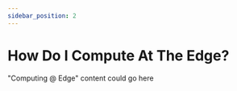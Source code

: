 ```yaml
---
sidebar_position: 2
---
```


# How Do I Compute At The Edge?


"Computing @ Edge" content could go here
